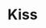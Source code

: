 ---
pid: mx201
title: Kiss
location_transcription: Mx Park
coordinates: "[-75.2243547, 39.953302]"
zipcode: '19143'
gen_neighborhood: West Philadelphia
neighborhood: University City
outside_phl: 
age: '13'
age_range: 13-19
instagram: 
image_file_name: mx_201.jpg
proposal_transcription: Love
topic: Love
topic_summary: '0'
type: Other No Form
keywords_other: kiss
credit: Tyler
image_labels: Lips
twitter: 
facebook: 
permalink: "/monuments/mx201/"
layout: item-page
---